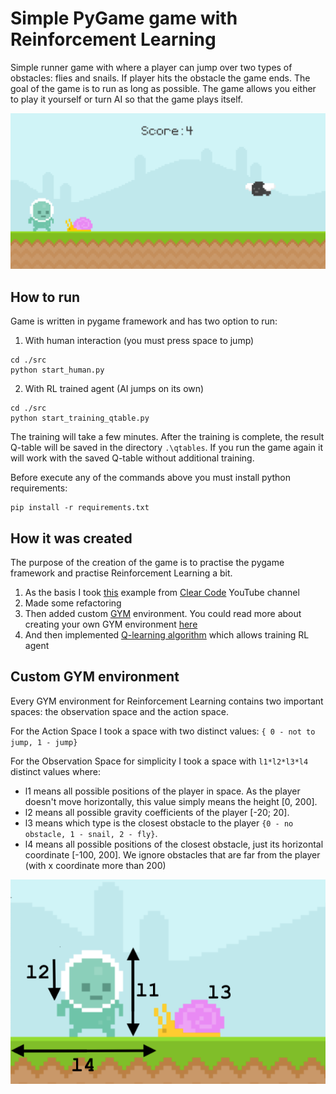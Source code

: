 # Simple PyGame game with Reinforcement Learning

Simple runner game with where a player can jump over two types of obstacles: flies and snails.
If player hits the obstacle the game ends. The goal of the game is to run as long as possible.
The game allows you either to play it yourself or turn AI so that the game plays itself.

![screenshot](./media/game01.png)

## How to run

Game is written in pygame framework and has two option to run: 
1. With human interaction (you must press space to jump)

```shell
cd ./src
python start_human.py 
```

2. With RL trained agent (AI jumps on its own)

```shell
cd ./src
python start_training_qtable.py
```

The training will take a few minutes.
After the training is complete, the result Q-table will be saved in the directory `.\qtables`.
If you run the game again it will work with the saved Q-table without additional training.  

Before execute any of the commands above you must install python requirements:

```shell
pip install -r requirements.txt
```
## How it was created

The purpose of the creation of the game is to practise the pygame framework and practise Reinforcement Learning a bit.

1. As the basis I took [this](https://www.youtube.com/watch?v=AY9MnQ4x3zk) example from [Clear Code](https://www.youtube.com/channel/UCznj32AM2r98hZfTxrRo9bQ) YouTube channel 
2. Made some refactoring
3. Then added custom [GYM](https://gym.openai.com/docs/) environment. You could read more about creating your own GYM environment [here](https://towardsdatascience.com/beginners-guide-to-custom-environments-in-openai-s-gym-989371673952)
4. And then implemented [Q-learning algorithm](https://www.learndatasci.com/tutorials/reinforcement-q-learning-scratch-python-openai-gym/) which allows training RL agent

## Custom GYM environment

Every GYM environment for Reinforcement Learning contains two important spaces: the observation space and the action space. 

For the Action Space I took a space with two distinct values: `{ 0 - not to jump, 1 - jump}`

For the Observation Space for simplicity I took a space with `l1*l2*l3*l4` distinct values where:
* l1 means all possible positions of the player in space. 
As the player doesn't move horizontally, this value simply means the height [0, 200].
* l2 means all possible gravity coefficients of the player [-20; 20].
* l3 means which type is the closest obstacle to the player `{0 - no obstacle, 1 - snail, 2 - fly}`.
* l4 means all possible positions of the closest obstacle, just its horizontal coordinate [-100, 200]. 
We ignore obstacles that are far from the player (with x coordinate more than 200)

![Observation Space](./media/observation_space.png)